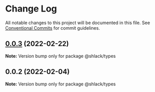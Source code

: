 # Change Log

All notable changes to this project will be documented in this file.
See [Conventional Commits](https://conventionalcommits.org) for commit guidelines.

## [0.0.3](https://github.com/Vages/js-ts-monorepos/compare/v0.0.2...v0.0.3) (2022-02-22)

**Note:** Version bump only for package @shlack/types





## 0.0.2 (2022-02-04)

**Note:** Version bump only for package @shlack/types

